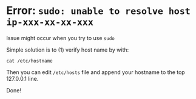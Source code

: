 # Error: `sudo: unable to resolve host ip-xxx-xx-xx-xxx`


Issue might occur when you try to use `sudo`

Simple solution is to (1) verify host name by with:
```
cat /etc/hostname
```

Then you can edit `/etc/hosts` file and append your hostname to the top 127.0.0.1 line.

Done!
